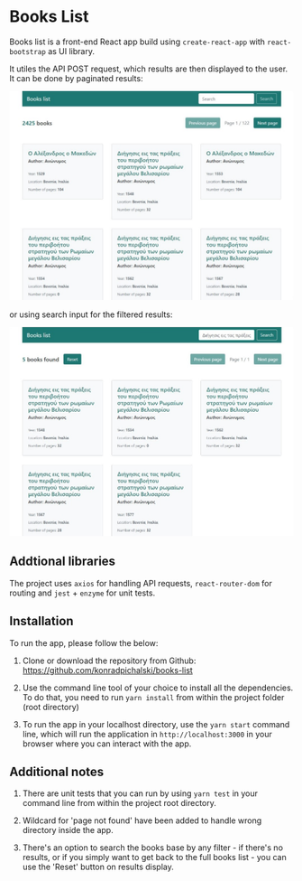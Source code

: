 # Books List

Books list is a front-end React app build using `create-react-app` with `react-bootstrap` as UI library.

It utiles the API POST request, which results are then displayed to the user. It can be done by paginated results:

![Image of the app front page](/src/images/screen1.jpg)

or using search input for the filtered results:

![Image of the app search functionality](/src/images/screen2.jpg)

## Addtional libraries

The project uses `axios` for handling API requests, `react-router-dom` for routing and `jest` + `enzyme` for unit tests.

## Installation

To run the app, please follow the below:

1. Clone or download the repository from Github: https://github.com/konradpichalski/books-list

2. Use the command line tool of your choice to install all the dependencies. To do that, you need to run `yarn install` from within the project folder (root directory)

3. To run the app in your localhost directory, use the `yarn start` command line, which will run the application in `http://localhost:3000` in your browser where you can interact with the app.

## Additional notes

1. There are unit tests that you can run by using `yarn test` in your command line from within the project root directory.

2. Wildcard for 'page not found' have been added to handle wrong directory inside the app.

3. There's an option to search the books base by any filter - if there's no results, or if you simply want to get back to the full books list - you can use the 'Reset' button on results display.
